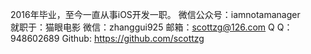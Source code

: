 
2016年毕业，至今一直从事iOS开发一职。
微信公众号：iamnotamanager  
就职于：猫眼电影
微信：zhanggui925
邮箱：scottzg@126.com
Q Q：948602689
Github: https://github.com/scottzg